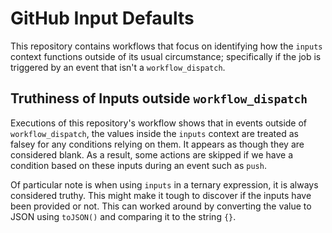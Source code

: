 # GitHub Input Defaults

This repository contains workflows that focus on identifying how the `inputs` context functions outside of its usual circumstance; specifically if the job is triggered by an event that isn't a `workflow_dispatch`.

## Truthiness of Inputs outside `workflow_dispatch`

Executions of this repository's workflow shows that in events outside of
`workflow_dispatch`, the values inside the `inputs` context are treated as
falsey for any conditions relying on them. It appears as though they are
considered blank. As a result, some actions are skipped if we have a condition
based on these inputs during an event such as `push`.

Of particular note is when using `inputs` in a ternary expression, it is always
considered truthy. This might make it tough to discover if the inputs have been
provided or not. This can worked around by converting the value to JSON using
`toJSON()` and comparing it to the string `{}`.
